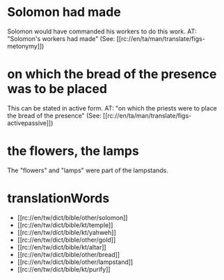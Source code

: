 # Solomon had made

Solomon would have commanded his workers to do this work. AT: "Solomon's workers had made" (See: [[rc://en/ta/man/translate/figs-metonymy]])

# on which the bread of the presence was to be placed

This can be stated in active form. AT: "on which the priests were to place the bread of the presence" (See: [[rc://en/ta/man/translate/figs-activepassive]])

# the flowers, the lamps

The "flowers" and "lamps" were part of the lampstands.

# translationWords

* [[rc://en/tw/dict/bible/other/solomon]]
* [[rc://en/tw/dict/bible/kt/temple]]
* [[rc://en/tw/dict/bible/kt/yahweh]]
* [[rc://en/tw/dict/bible/other/gold]]
* [[rc://en/tw/dict/bible/kt/altar]]
* [[rc://en/tw/dict/bible/other/bread]]
* [[rc://en/tw/dict/bible/other/lampstand]]
* [[rc://en/tw/dict/bible/kt/purify]]